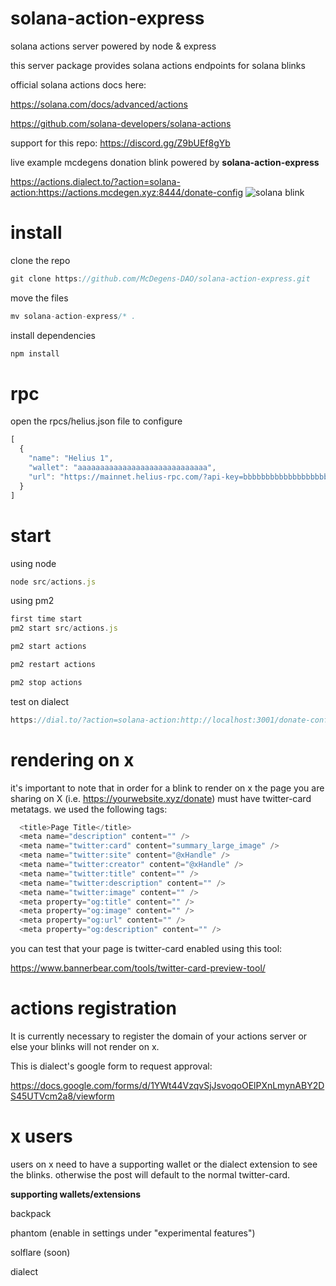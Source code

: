 # solana-action-express
solana actions server powered by node & express

this server package provides solana actions endpoints for solana blinks

official solana actions docs here: 

https://solana.com/docs/advanced/actions

https://github.com/solana-developers/solana-actions

support for this repo: https://discord.gg/Z9bUEf8gYb

live example mcdegens donation blink powered by **solana-action-express**

https://actions.dialect.to/?action=solana-action:https://actions.mcdegen.xyz:8444/donate-config
![solana blink](https://github.com/McDegens-DAO/solana-action-express/blob/main/blink.png)

# install

clone the repo
```javascript
git clone https://github.com/McDegens-DAO/solana-action-express.git
```
move the files
```javascript
mv solana-action-express/* .
```
install dependencies
```javascript
npm install
```

# rpc
open the rpcs/helius.json file to configure
```javascript
[
  {
    "name": "Helius 1",
    "wallet": "aaaaaaaaaaaaaaaaaaaaaaaaaaaaa",
    "url": "https://mainnet.helius-rpc.com/?api-key=bbbbbbbbbbbbbbbbbbbbbbbbbb"
  }
]
```

# start
using node
```javascript
node src/actions.js
```
using pm2
```javascript
first time start
pm2 start src/actions.js
```
```javascript
pm2 start actions
```
```javascript
pm2 restart actions
```
```javascript
pm2 stop actions
```

test on dialect
```javascript
https://dial.to/?action=solana-action:http://localhost:3001/donate-config
```

# rendering on x
it's important to note that in order for a blink to render on x the page you are sharing on X (i.e. https://yourwebsite.xyz/donate) must have twitter-card metatags. we used the following tags:
```javascript
  <title>Page Title</title>
  <meta name="description" content="" />
  <meta name="twitter:card" content="summary_large_image" />
  <meta name="twitter:site" content="@xHandle" />
  <meta name="twitter:creator" content="@xHandle" />
  <meta name="twitter:title" content="" />
  <meta name="twitter:description" content="" />
  <meta name="twitter:image" content="" />
  <meta property="og:title" content="" />
  <meta property="og:image" content="" />
  <meta property="og:url" content="" />
  <meta property="og:description" content="" />
```
you can test that your page is twitter-card enabled using this tool:

https://www.bannerbear.com/tools/twitter-card-preview-tool/

# actions registration
It is currently necessary to register the domain of your actions server or else your blinks will not render on x.

This is dialect's google form to request approval: 

https://docs.google.com/forms/d/1YWt44VzqvSjJsvoqoOElPXnLmynABY2DS45UTVcm2a8/viewform

# x users
users on x need to have a supporting wallet or the dialect extension to see the blinks. otherwise the post will default to the normal twitter-card.

**supporting wallets/extensions**

backpack

phantom (enable in settings under "experimental features")

solflare (soon)

dialect
